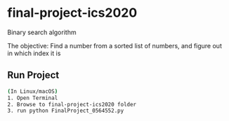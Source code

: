 # final-project-ics2020
Binary search algorithm

The objective: Find a number from a sorted list of numbers, and figure out in which index it is

## Run Project

```sh
(In Linux/macOS)
1. Open Terminal
2. Browse to final-project-ics2020 folder
3. run python FinalProject_0564552.py
```